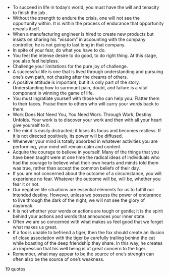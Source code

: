  - To succeed in life in today’s world, you must have the will and tenacity to finish the job .
 - Without the strength to endure the crisis, one will not see the opportunity within. It is within the process of endurance that opportunity reveals itself.
 - When a manufacturing engineer is hired to create new products but insists on sharing his “wisdom” in accounting with the company controller, he is not going to last long in that company.
 - In spite of your fear, do what you have to do.
 - You feel the intense desire to do good, to do right thing. At this stage, you also feel helpless.
 - Challenge your limitations for the pure joy of challenge.
 - A successful life is one that is lived through understanding and pursuing one’s own path, not chasing after the dreams of others.
 - A positive attitude is important, but it is only part of the story. Understanding how to surmount pain, doubt, and failure is a vital component in winning the game of life.
 - You must ingratiate yourself with those who can help you. Flatter them to their faces. Praise them to others who will carry your words back to them.
 - Work Does Not Need You, You Need Work. Through Work, Destiny Unfolds. Your work is to discover your work and then with all your heart give yourself to it.
 - The mind is easily distracted; it loses its focus and becomes restless. If it is not directed positively, its power will be diffused.
 - Whenever your mind is totally absorbed in whatever activities you are performing, your mind will remain calm and content.
 - Acquire the courage to believe in yourself. Many of the things that you have been taught were at one time the radical ideas of individuals who had the courage to believe what their own hearts and minds told them was true, rather than accept the common beliefs of their day.
 - If you are not concerned about the outcome of a circumstance, you will experience no fear. Whatever the outcome will be, will be, whether you fear it or not.
 - Our negative life situations are essential elements for us to fulfill our intended destiny. However, unless we possess the power of endurance to live through the dark of the night, we will not see the glory of daybreak.
 - It is not whether your words or actions are tough or gentle; it is the spirit behind your actions and words that announces your inner state.
 - Often we are so concerned with what makes us feel good that we forget what makes us great.
 - If a fox is unable to befriend a tiger, then the fox should create an illusion of close association with the tiger by carefully trailing behind the cat while boasting of the deep friendship they share. In this way, he creates an impression that his well being is of great concern to the tiger.
 - Remember, what may appear to be the source of one’s strength can often also be the source of one’s weakness.

19 quotes